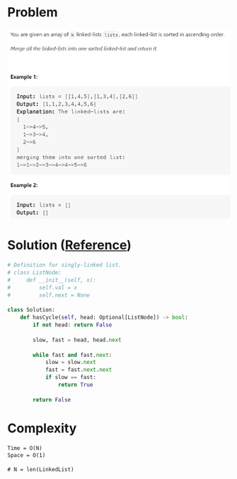 # Problem
![](../problems/23-merge-k-sorted-lists.png)

# Solution ([Reference](https://youtu.be/q5a5OiGbT6Q))
```python
# Definition for singly-linked list.
# class ListNode:
#     def __init__(self, x):
#         self.val = x
#         self.next = None

class Solution:
    def hasCycle(self, head: Optional[ListNode]) -> bool:
        if not head: return False
        
        slow, fast = head, head.next

        while fast and fast.next:
            slow = slow.next
            fast = fast.next.next
            if slow == fast:
                return True
        
        return False
```

# Complexity
```
Time = O(N)
Space = O(1)

# N = len(LinkedList)
```